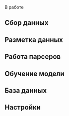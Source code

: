В работе


## Сбор данных
## Разметка данных
## Работа парсеров
## Обучение модели
## База данных
## Настройки
